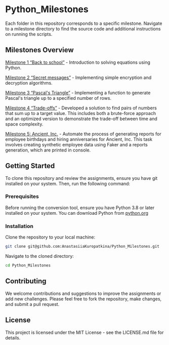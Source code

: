 # Python_Milestones

Each folder in this repository corresponds to a specific milestone. Navigate to a milestone directory to find the source code and additional instructions on running the scripts.

## Milestones Overview

[Milestone 1 “Back to school”](milestone_1) - Introduction to solving equations using Python.

[Milestone 2 “Secret messages”](milestone_1) - Implementing simple encryption and decryption algorithms.

[Milestone 3 “Pascal's Triangle”](milestone_3) - Implementing a function to generate Pascal's triangle up to a specified number of rows.

[Milestone 4 “Trade-offs”](milestone_4) - Developed a solution to find pairs of numbers that sum up to a target value. This includes both a brute-force approach and an optimized version to demonstrate the trade-off between time and space complexity.

[Milestone 5: Ancient, Inc.](milestone_5) - Automate the process of generating reports for employee birthdays and hiring anniversaries for Ancient, Inc. This task involves creating synthetic employee data using Faker and a reports generation, which are printed in console.


## Getting Started
To clone this repository and review the assignments, ensure you have git installed on your system. Then, run the following command:

### Prerequisites
Before running the conversion tool, ensure you have Python 3.8 or later installed on your system. You can download Python from [python.org](https://www.python.org/downloads/.)

### Installation
Clone the repository to your local machine:

```bash
git clone git@github.com:AnastasiiaKuropatkina/Python_Milestones.git
```

Navigate to the cloned directory:
```bash
cd Python_Milestones
```

## Contributing
We welcome contributions and suggestions to improve the assignments or add new challenges. Please feel free to fork the repository, make changes, and submit a pull request.

## License
This project is licensed under the MIT License - see the LICENSE.md file for details.
